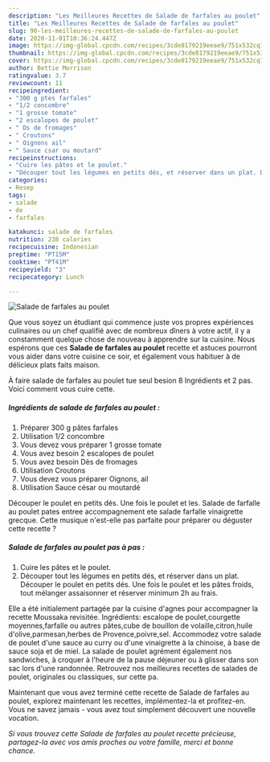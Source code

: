 ```yaml
---
description: "Les Meilleures Recettes de Salade de farfales au poulet"
title: "Les Meilleures Recettes de Salade de farfales au poulet"
slug: 90-les-meilleures-recettes-de-salade-de-farfales-au-poulet
date: 2020-11-01T10:36:24.447Z
image: https://img-global.cpcdn.com/recipes/3cde8179219eeae9/751x532cq70/salade-de-farfales-au-poulet-photo-principale-de-la-recette.jpg
thumbnail: https://img-global.cpcdn.com/recipes/3cde8179219eeae9/751x532cq70/salade-de-farfales-au-poulet-photo-principale-de-la-recette.jpg
cover: https://img-global.cpcdn.com/recipes/3cde8179219eeae9/751x532cq70/salade-de-farfales-au-poulet-photo-principale-de-la-recette.jpg
author: Bettie Morrison
ratingvalue: 3.7
reviewcount: 11
recipeingredient:
- "300 g ptes farfales"
- "1/2 concombre"
- "1 grosse tomate"
- "2 escalopes de poulet"
- " Ds de fromages"
- " Croutons"
- " Oignons ail"
- " Sauce csar ou moutard"
recipeinstructions:
- "Cuire les pâtes et le poulet."
- "Découper tout les légumes en petits dés, et réserver dans un plat. Découper le poulet en petits dés. Une fois le poulet et les pâtes froids, tout mélanger assaisonner et réserver minimum 2h au frais."
categories:
- Resep
tags:
- salade
- de
- farfales

katakunci: salade de farfales 
nutrition: 238 calories
recipecuisine: Indonesian
preptime: "PT15M"
cooktime: "PT41M"
recipeyield: "3"
recipecategory: Lunch

---
```



![Salade de farfales au poulet](https://img-global.cpcdn.com/recipes/3cde8179219eeae9/751x532cq70/salade-de-farfales-au-poulet-photo-principale-de-la-recette.jpg)

Que vous soyez un étudiant qui commence juste vos propres expériences culinaires ou un chef qualifié avec de nombreux dîners à votre actif, il y a constamment quelque chose de nouveau à apprendre sur la cuisine. Nous espérons que ces <strong> Salade de farfales au poulet </strong> recette et astuces pourront vous aider dans votre cuisine ce soir, et également vous habituer à de délicieux plats faits maison.

<!--inarticleads1-->

À faire salade de farfales au poulet tue seul besion 8 Ingrédients et 2 pas. Voici comment vous cuire cette.

##### Ingrédients de salade de farfales au poulet :

1. Préparer 300 g pâtes farfales
1. Utilisation 1/2 concombre
1. Vous devez vous préparer 1 grosse tomate
1. Vous avez besoin 2 escalopes de poulet
1. Vous avez besoin  Dès de fromages
1. Utilisation  Croutons
1. Vous devez vous préparer  Oignons, ail
1. Utilisation  Sauce césar ou moutardé


Découper le poulet en petits dés. Une fois le poulet et les. Salade de farfalle au poulet pates entree accompagnement ete salade farfalle vinaigrette grecque. Cette musique n&#39;est-elle pas parfaite pour préparer ou déguster cette recette ? 

<!--inarticleads2-->

##### Salade de farfales au poulet pas à pas :

1. Cuire les pâtes et le poulet.
1. Découper tout les légumes en petits dés, et réserver dans un plat. Découper le poulet en petits dés. Une fois le poulet et les pâtes froids, tout mélanger assaisonner et réserver minimum 2h au frais.


Elle a été initialement partagée par la cuisine d&#39;agnes pour accompagner la recette Moussaka revisitée. Ingrédients: escalope de poulet,courgette moyennes,farfalle ou autres pâtes,cube de bouillon de volaille,citron,huile d&#39;olive,parmesan,herbes de Provence,poivre,sel. Accommodez votre salade de poulet d&#39;une sauce au curry ou d&#39;une vinaigrette à la chinoise, à base de sauce soja et de miel. La salade de poulet agrément également nos sandwiches, à croquer à l&#39;heure de la pause déjeuner ou à glisser dans son sac lors d&#39;une randonnée. Retrouvez nos meilleures recettes de salades de poulet, originales ou classiques, sur cette pa. 

<!--inarticleads1-->

<p>
Maintenant que vous avez terminé cette recette de Salade de farfales au poulet, explorez maintenant les recettes, implémentez-la et profitez-en. Vous ne savez jamais - vous avez tout simplement découvert une nouvelle vocation.
</p>

<p>
<i>Si vous trouvez cette Salade de farfales au poulet recette précieuse, partagez-la avec vos amis proches ou votre famille, merci et bonne chance.</i>
</p>
